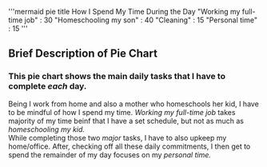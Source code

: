 '''mermaid
pie title How I Spend My Time During the Day
         "Working my full-time job" : 30
         "Homeschooling my son" : 40
         "Cleaning" : 15
         "Personal time" : 15
'''

 ## Brief Description of Pie Chart  
### This pie chart shows the main daily tasks that I have to complete _each_ day.  
Being I work from home and also a mother who homeschools her kid, I have to be mindful of how I spend my time. *Working my full-time job* takes majority of my time beinf that I have a set schedule, but not as much as *homeschooling my kid.*  
While completing those two _major_ tasks, I have to also upkeep my home/office. After, checking off all these daily commitments, I then get to spend the remainder of my day focuses on my *personal time.*
